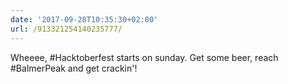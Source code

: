 ```yaml
---
date: '2017-09-28T10:35:30+02:00'
url: /913321254140235777/
---
```

Wheeee, #Hacktoberfest starts on sunday. Get some beer, reach #BalmerPeak and get crackin'!
